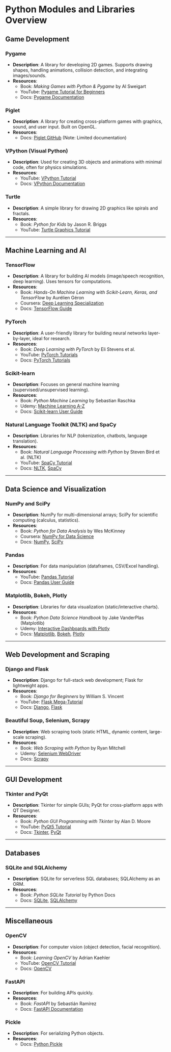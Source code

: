 # Python Modules and Libraries Overview

## Game Development
### Pygame
- **Description**: A library for developing 2D games. Supports drawing shapes, handling animations, collision detection, and integrating images/sounds.
- **Resources**:
  - Book: *Making Games with Python & Pygame* by Al Sweigart
  - YouTube: [Pygame Tutorial for Beginners](https://www.youtube.com/watch?v=FfWpgLFMI7w)
  - Docs: [Pygame Documentation](https://www.pygame.org/docs/)

### Piglet
- **Description**: A library for creating cross-platform games with graphics, sound, and user input. Built on OpenGL.
- **Resources**:
  - Docs: [Piglet GitHub](https://github.com/pigletvr/piglet) (Note: Limited documentation)

### VPython (Visual Python)
- **Description**: Used for creating 3D objects and animations with minimal code, often for physics simulations.
- **Resources**:
  - YouTube: [VPython Tutorial](https://www.youtube.com/watch?v=4BfE2WlO7xM)
  - Docs: [VPython Documentation](http://www.glowscript.org/docs/VPythonDocs/index.html)

### Turtle
- **Description**: A simple library for drawing 2D graphics like spirals and fractals.
- **Resources**:
  - Book: *Python for Kids* by Jason R. Briggs
  - YouTube: [Turtle Graphics Tutorial](https://www.youtube.com/watch?v=pxKu2pQ7ILo)

---

## Machine Learning and AI
### TensorFlow
- **Description**: A library for building AI models (image/speech recognition, deep learning). Uses tensors for computations.
- **Resources**:
  - Book: *Hands-On Machine Learning with Scikit-Learn, Keras, and TensorFlow* by Aurélien Géron
  - Coursera: [Deep Learning Specialization](https://www.coursera.org/specializations/deep-learning)
  - Docs: [TensorFlow Guide](https://www.tensorflow.org/guide)

### PyTorch
- **Description**: A user-friendly library for building neural networks layer-by-layer, ideal for research.
- **Resources**:
  - Book: *Deep Learning with PyTorch* by Eli Stevens et al.
  - YouTube: [PyTorch Tutorials](https://www.youtube.com/watch?v=IC0_FRiX-sw)
  - Docs: [PyTorch Tutorials](https://pytorch.org/tutorials/)

### Scikit-learn
- **Description**: Focuses on general machine learning (supervised/unsupervised learning).
- **Resources**:
  - Book: *Python Machine Learning* by Sebastian Raschka
  - Udemy: [Machine Learning A-Z](https://www.udemy.com/course/machinelearning/)
  - Docs: [Scikit-learn User Guide](https://scikit-learn.org/stable/user_guide.html)

### Natural Language Toolkit (NLTK) and SpaCy
- **Description**: Libraries for NLP (tokenization, chatbots, language translation).
- **Resources**:
  - Book: *Natural Language Processing with Python* by Steven Bird et al. (NLTK)
  - YouTube: [SpaCy Tutorial](https://www.youtube.com/watch?v=dIUTsFT2MeQ)
  - Docs: [NLTK](https://www.nltk.org/), [SpaCy](https://spacy.io/usage)

---

## Data Science and Visualization
### NumPy and SciPy
- **Description**: NumPy for multi-dimensional arrays; SciPy for scientific computing (calculus, statistics).
- **Resources**:
  - Book: *Python for Data Analysis* by Wes McKinney
  - Coursera: [NumPy for Data Science](https://www.coursera.org/learn/python-numpy)
  - Docs: [NumPy](https://numpy.org/doc/), [SciPy](https://docs.scipy.org/doc/scipy/)

### Pandas
- **Description**: For data manipulation (dataframes, CSV/Excel handling).
- **Resources**:
  - YouTube: [Pandas Tutorial](https://www.youtube.com/watch?v=vmEHCJofslg)
  - Docs: [Pandas User Guide](https://pandas.pydata.org/docs/user_guide/index.html)

### Matplotlib, Bokeh, Plotly
- **Description**: Libraries for data visualization (static/interactive charts).
- **Resources**:
  - Book: *Python Data Science Handbook* by Jake VanderPlas (Matplotlib)
  - Udemy: [Interactive Dashboards with Plotly](https://www.udemy.com/course/interactive-python-dashboards/)
  - Docs: [Matplotlib](https://matplotlib.org/stable/contents.html), [Bokeh](https://docs.bokeh.org/), [Plotly](https://plotly.com/python/)

---

## Web Development and Scraping
### Django and Flask
- **Description**: Django for full-stack web development; Flask for lightweight apps.
- **Resources**:
  - Book: *Django for Beginners* by William S. Vincent
  - YouTube: [Flask Mega-Tutorial](https://www.youtube.com/watch?v=QnDWIZuWYW0)
  - Docs: [Django](https://docs.djangoproject.com/), [Flask](https://flask.palletsprojects.com/)

### Beautiful Soup, Selenium, Scrapy
- **Description**: Web scraping tools (static HTML, dynamic content, large-scale scraping).
- **Resources**:
  - Book: *Web Scraping with Python* by Ryan Mitchell
  - Udemy: [Selenium WebDriver](https://www.udemy.com/course/selenium-webdriver-with-python/)
  - Docs: [Scrapy](https://docs.scrapy.org/)

---

## GUI Development
### Tkinter and PyQt
- **Description**: Tkinter for simple GUIs; PyQt for cross-platform apps with QT Designer.
- **Resources**:
  - Book: *Python GUI Programming with Tkinter* by Alan D. Moore
  - YouTube: [PyQt5 Tutorial](https://www.youtube.com/watch?v=Vde5SH8e1OQ)
  - Docs: [Tkinter](https://docs.python.org/3/library/tkinter.html), [PyQt](https://www.riverbankcomputing.com/static/Docs/PyQt5/)

---

## Databases
### SQLite and SQLAlchemy
- **Description**: SQLite for serverless SQL databases; SQLAlchemy as an ORM.
- **Resources**:
  - Book: *Python SQLite Tutorial* by Python Docs
  - Docs: [SQLite](https://docs.python.org/3/library/sqlite3.html), [SQLAlchemy](https://www.sqlalchemy.org/)

---

## Miscellaneous
### OpenCV
- **Description**: For computer vision (object detection, facial recognition).
- **Resources**:
  - Book: *Learning OpenCV* by Adrian Kaehler
  - YouTube: [OpenCV Tutorial](https://www.youtube.com/watch?v=oXlwWbU8l2o)
  - Docs: [OpenCV](https://docs.opencv.org/)

### FastAPI
- **Description**: For building APIs quickly.
- **Resources**:
  - Book: *FastAPI* by Sebastián Ramírez
  - Docs: [FastAPI Documentation](https://fastapi.tiangolo.com/)

### Pickle
- **Description**: For serializing Python objects.
- **Resources**:
  - Docs: [Python Pickle](https://docs.python.org/3/library/pickle.html)